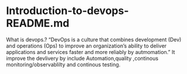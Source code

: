 # Introduction-to-devops-README.md
What is devops.?
“DevOps is a culture that combines development (Dev) and operations (Ops) to improve an organization’s ability to deliver applications and services faster and more reliably by autmomation.”
It improve the devlivery by include Automation,quality ,continous monitoring/observablilty and continous testing.

